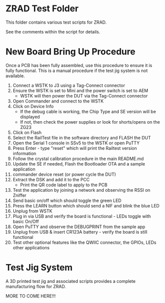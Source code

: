 # ZRAD Test Folder

This folder contains various test scripts for ZRAD.

See the comments within the script for details.

# New Board Bring Up Procedure

Once a PCB has been fully assembled, use this procedure to ensure it is fully functional.
This is a manual procedure if the test jig system is not available.

1. Connect a WSTK to J3 using a Tag-Connect connector
2. Ensure the WSTK is set to Mini and the power switch is set to AEM
    - WSTK will then power the DUT via the Tag-Connect connector
3. Open Commander and connect to the WSTK
4. Click on Device Info
    - If the debug cable is working, the Chip Type and SE version will be displayed
    - If not, then check the power supplies or look for shorts/opens on the ZG23
5. Click on Flash
6. Select the RailTest file in the software directory and FLASH the DUT
7. Open the Serial 1 console in SSv5 to the WSTK or open PuTTY
8. Press Enter - type "reset" which will print the Railtest version information
9. Follow the crystal calibration procedure in the main README.md
10. Update the SE if needed, Flash the Bootloader OTA and a sample application
11. commander device reset (or power cycle the DUT)
12. Extract the DSK and add it to the PCC
    - Print the QR code label to apply to the PCB
11. Test the application by joining a network and observing the RSSI on Zniffer
11. Send basic on/off which should toggle the green LED
11. Press the LEARN button which should send a NIF and blink the blue LED
12. Unplug from WSTK
13. Plug in via USB and verify the board is functional - LEDs toggle with basic On/Off
14. Open PuTTY and observe the DEBUGPRINT from the sample app
15. Unplug from USB & insert CR123A battery - verify the board is still functional
16. Test other optional features like the QWIIC connector, the GPIOs, LEDs other applications

# Test Jig System

A 3D printed test jig and associated scripts provides a complete manufacturing flow for ZRAD.

MORE TO COME HERE!!!
